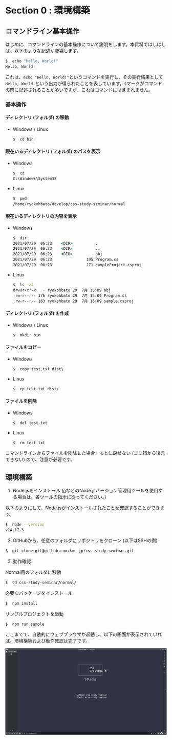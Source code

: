 # Section 0 : 環境構築

## コマンドライン基本操作

はじめに、コマンドラインの基本操作について説明をします。本資料ではしばしば、以下のような記述が登場します。
```bash
$  echo "Hello, World!"
Hello, World!
```
これは、`echo "Hello, World!"`というコマンドを実行し、その実行結果として`Hello, World!`という出力が得られたことを表しています。`$`マークがコマンドの前に記述されることが多いですが、これはコマンドには含まれません。<br>

### 基本操作

#### ディレクトリ (フォルダ) の移動
- Windows / Linux

  ```bat
  $  cd bin
  ```

#### 現在いるディレクトリ (フォルダ) のパスを表示
- Windows

  ```bat
  $  cd
  C:\Windows\System32
  ```

- Linux

  ```bash
  $  pwd
  /home/ryokohbato/develop/css-study-seminar/normal
  ```

#### 現在いるディレクトリの内容を表示
- Windows
  ```bat
  $  dir
  2021/07/29  06:23    <DIR>          .
  2021/07/29  06:23    <DIR>          ..
  2021/07/29  06:23    <DIR>          obj
  2021/07/29  06:23               195 Program.cs
  2021/07/29  06:23               171 sampleProject.csproj
  ```

- Linux
  ```bash
  $  ls -al
  drwxr-xr-x   - ryokohbato 29  7月 15:09 obj
  .rw-r--r-- 176 ryokohbato 29  7月 15:09 Program.cs
  .rw-r--r-- 163 ryokohbato 29  7月 15:09 sample.csproj
  ```

#### ディレクトリ (フォルダ) を作成
- Windows / Linux

  ```bash
  $  mkdir bin
  ```

#### ファイルをコピー
- Windows

  ```bat
  $  copy test.txt dist\
  ```

- Linux

  ```bash
  $  cp test.txt dist/
  ```

#### ファイルを削除
- Windows

  ```bat
  $  del test.txt
  ```

- Linux

  ```bash
  $  rm test.txt
  ```

コマンドラインからファイルを削除した場合、もとに戻せない (ゴミ箱から復元できない) ので、注意が必要です。

## 環境構築

1. Node.jsをインストール ([n](https://github.com/tj/n)などのNode.jsバージョン管理用ツールを使用する場合は、各ツールの指示に従ってください。)

以下のようにして、Node.jsがインストールされたことを確認することができます。

```bash
$  node --version
v14.17.3
```

2. GitHubから、任意のフォルダにリポジトリをクローン (以下はSSHの例)

```bash
$  git clone git@github.com:kmc-jp/css-study-seminar.git
```

3. 動作確認

Normal用のフォルダに移動

```bash
$  cd css-study-seminar/normal/
```

必要なパッケージをインストール
```bash
$  npm install
```

サンプルプロジェクトを起動
```bash
$  npm run sample
```

ここまでで、自動的にウェブブラウザが起動し、以下の画面が表示されていれば、環境構築および動作確認は完了です。

![サンプルプロジェクト起動画面](../images/sample-project.png)
